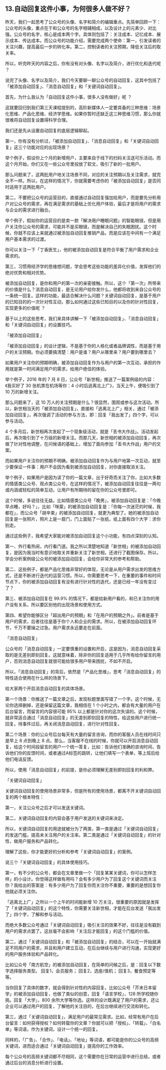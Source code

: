 ## 13.自动回复这件小事，为何很多人做不好？
昨天，我们一起思考了公众号的头像、名字和简介的编辑重点。先简单回顾一下：公众号的头像，重点在于和公众号的名字相辅相成，以及设计上的元素少、对比强。公众号的名字，核心是成本两个字。具体则包括了：关注成本、记忆成本、展示成本、传达成本。而公众号的功能介绍，需要完成两个使命：第一，引发读者的关注兴趣，提高最后一步的转化率。第二，控制读者的关注预期，降低关注后的取关率。


所以，听完昨天的内容之后，你有没有对头像、名字以及简介，进行优化和迭代呢 ？


说完了头像、名字以及简介，我们今天要聊一聊公众号的自动回复，这其中包括了「被添加自动回复」、「消息自动回复」和「关键词自动回复」。


首先，为什么我认为「自动回复这件小事，很多人没有做好」呢 ？


这就要回归到我们第三天课程提到的，高阶新媒体人一定要具备的三种思维：场景化思维、产品化思维、经济学思维。如果你暂时还缺乏这三种思维习惯，那么你就很难将自动回复设置得科学合理。


我们还是先从设置自动回复的底层逻辑聊起。


第一，你有没有分析过，「被添加自动回复」、「消息自动回复」和「关键词自动回复」这三个功能对应的出现场景？


举个例子，假设你上个月的新增用户，主要来自于线下的扫码关注送可乐活动。而这个月开始，你们又在一些公众号里投放了软文，吸引了新的一批用户。


那么问题来了，这两批用户地关注场景不同，对应的关注预期以及关注需求，就完全不一样。所以，在这样的情况下，你就需要考虑你的「被添加自动回复」是否同时适用于这两批用户。


第二，不要把公众号的运营目的，直接通过自动回复强加给用户，而是要先分析用户对公众号的需求，再在满足需求的基础上优化用户体验，最后才是将用户的需求与企业的需求进行融合。


举个例子，假如你的运营目的是卖一款「解决用户睡眠问题」的智能眼镜，但是用户关注你公众号的需求，可能并不是买眼镜，而是解决自己的失眠困扰。这个时候，你就不应该上来就通过被添加自动回复推销产品，而是应该在中间有一个满足用户基本需求的过渡。


你可以关注一下「丁香医生」，他的被添加自动回复是符合平衡了用户需求和企业需求的。


第三，习惯用经济学的思维想问题，学会思考这些功能的差异化价值，发挥他们的绝对优势和相对优势。


被添加自动回复，是你和用户的第一次的亲密接触。所以，这个「第一次」所带来的价值是什么？消息自动回复，是无论用户给你发什么，他都将收到来自公众号的一条统一回复。这样的功能，最适合解决什么问题？关键词自动回复，是基于用户的已知目的的一次针对性互动，那么如何通过这些已知目的以及你的针对性回复，实现更多的价值呢 ？


基于以上的这些思考，我们来具体讲解一下「被添加自动回复」、「消息自动回复」和「关键词自动回复」的设置技巧。


「被添加自动回复」


「被添加自动回复」的设计逻辑，不是基于你的人格化或者品牌调性，而是基于用户的关注预期。你必须要搞清楚：用户是谁？用户从哪里来？用户要到哪里去？


如果用户关注你的预期明确，被添加自动回复作为与用户的第一次互动，承担的作用就是第一时间满足用户的需求，给用户绝佳的体验。


举个例子，2016 年的 7 月 8 日，公众号「新世相」推送了一篇案例级的内容：《我买好了 30 张机票在机场等你：4 小时后逃离北上广》，当天上午，便吸引到了 10 万的新增关注。


那么问题来了，这 10 万人的关注预期是什么？很显然，围观或参与这次活动。所以，新世相当天的「被添加自动回复」，直接和「逃离北上广」相关，通过「被添加自动回复」，再次强调了活动的参与方法，即：回复「我出发了」四个字，可以参与活动。


4 个多月后，新世相再次发起了一个现象级活动，就是「丢书大作战」。活动发起后，再次吸引到了十万级的新增关注。而那几天，新世相的被添加自动回复，再次做了针对性地调整，在问候语的基础上，增加了面向参加「丢书大作战」用户的文案。


而如果用户关注你的预期不明确，被添加自动回复作为与用户地第一次互动，就至少要保证一件事：用户不会因为看到被添加自动回复，对你直接取消关注。


举个例子，如果用户是因为读了你的一篇文章，出于好奇而关注了你，比如大多数的情感类公众号、观点类公众号，在这样的情况下，被添加自动回复往往是一两句或内涵或轻松的简单互动，让用户有所期待的留在你的公众号里即可。


这个时候，多说往往无益。比如情感类公众号「晚男」，被添加自动回复是：「今晚早点睡，好吗？」，比如「咪蒙」的被添加自动回复是：「你每一次迷茫的时候，我都在」，而公众号「胡辛束」的被添加自动回复，就更为典型了。她的被添加自动回复是一张照片，照片上是一扇门，门上面贴了一张纸，纸上面有四个大字：求你别走。


通过这些例子，我希望大家能对被添加自动回复这个小功能，有四点深刻的认知。


第一、外行看热闹，内行看门道。我之所以清楚地知道「新世相」的被添加自动回复，是因为我当时有意识地取关并重新关注了新世相，还进行了截图保存。所以，学会分析案例级公众号的被添加自动回复，会给你非常大的参考和帮助。


第二、这些例子，都是产品化思维非常好的体现，无论是从用户需求出发的思维方式，还是不断进行迭代的运营习惯。所以，你需要思考一下，在重要的事件和时间节点下，你的被添加自动回复有没有进行针对性的迭代，还是已经一年没有变过了？


第三、被添加自动回复在 99.9% 的情况下，都是给新用户看的，和已关注你的用户没有关系，所以要区别他的出现场景和使用方式。


第四、希望你能够区分「超出用户的预期」和「在用户的预期之外」。前者是基于用户的需求，后者往往是基于你个人和企业的需求。所以，在被添加自动回复环节，千万不要操之过急。用户需求永远要走在前面。


「消息自动回复」


公众号的「消息自动回复」一定要慎重的设置和开启，这是因为，消息自动回复采取的是无差别即刻回复。这就意味着，除非你的回复适用于几乎所有给你留言的用户，否则消息自动回复就很可能给很多用户带来困扰，不如不开启。


所以，「消息自动回复」的背后，依然是「产品化思维」，思考「消息自动回复」的特性适合使用在什么样的场景下。


给大家两个开启消息自动回复的具体场景。


第一个场景：你推送了一篇文章之后，发现标题里面写错了一个字。这个时候，无论你选择删掉，还是保留这篇文章，我相信在 1 个小时之内，都会有大量的用户在后台留言，而留言的内容很可能 95% 以上都是针对你的这次失误的。这个时候，就非常适合通过「消息自动回复」的无差别即刻回复的特性，给这些用户进行统一回复。待事件过后，再关闭消息自动回复，进行针对性回复。


第二个场景：你的公众号后台每天有大量的留言咨询，而你的客服人员在线时间只是早上 8 点到晚上 8 点。那么，当客服不在线的时候，你就可以开启消息自动回复，给这个时间段留言的用户一个统一答复，比如：告诉他们准确的咨询时间，告诉他们你的反馈时间，或者通过A标签的跳转，让他们填写一个表单，等上班后给他们电话反馈。


所以，使用「消息自动回复」的前提，是你必须理解无差别即刻回复的利和弊。


「关键词自动回复」


关键词自动回复的使用场景非常多，但是所有的使用场景，都离不开关键词自动回复的两个根本特性：


第一，关注公众号之后才可以发送关键词。


第二，关键词自动回复的内容会基于用户发送的关键词来决定。


所以，关键词自动回复的用途就被分为了两类，第一类是通过「关键词自动回复」的发送门槛，提高未关注用户的关注率。第二类是通过「关键词自动回复」的针对性，做用户服务和产品转化。


理解了这些，你才能更好的分析和参考「关键词自动回复」的案例。


说三个「关键词自动回复」的具体使用技巧。


第一，有不少的公众号，都会在文章里做一个「回复某某关键词，你可以怎样怎样」的小设计。你觉得这样做有用吗？会有多少用户为了回复这个关键词而关注你？我给出的答案是：有多少用户为了回复你而关注你不重要，重要的是想回复你他就必须关注你。


「逃离北上广」之所以一个上午的时间能新增 10 万关注，很重要的原因就是发挥了「关键词自动回复」的这个特性，你需要关注新世相，才能在后台发送「我出发了」四个字，了解和参与活动。


而绝大多数公众号通过「关键词自动回复」吸引关注的效果不好，往往是没有戳到用户的需求点罢了。这丝毫不会影响「关注后才能回复」的这个门槛的价值。


第二，通过「关键词自动回复」和「被添加自动回复」的结合，可以在一开始就满足不同用户的需求，并且和用户建立互动，在后台继续与用户进行沟通，实现更好的用户服务体验和产品转化。


比如公众号「南方航空」的被添加自动回复，在简单的问候之后，是：回复以下数字选择服务类型。
回复1，会员服务；
回复2，选座/值机；
回复3，餐食预定等等。


当你回复了具体的数字，就会得到针对性的内容回复。比如公众号「芥末日本留学」的被添加自动回复，也做了类似的创意，回复「语言学校」，128 所学校随你挑。回复「大学」，800 余所大学等你选。这样的设计既满足了用户的需求，还让企业可以通过用户的回复，了解他的关注目的，在后台继续进行交流和转化。


第三，通过「关键词自动回复」，满足用户的最常见需求。比如，经常有用户在后台留言：如何获得授权？如何转载你的文章？你就可以把「授权」、「转载」、「白名单」等词语，作为关键词，设计一个统一的回复。


同样的，「广告」、「合作」、「电话」、「地址」等词语，都可能是你的公众号的高频关键词，进而适合通过「关键词自动回复」提高你的工作效率。


每个公众号的高频关键词都不尽相同，这个需要你在日常的运营中进行总结，或者通过后台的消息分析进行设置。

